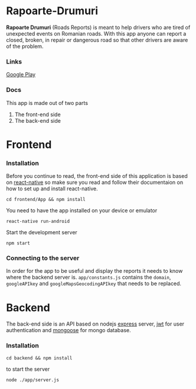 # Rapoarte-Drumuri
**Rapoarte Drumuri** (Roads Reports) is meant to help drivers who are tired of unexpected events on Romanian roads. With this app anyone can report a closed, broken, in repair or dangerous road so that other drivers are aware of the problem.

### Links
[Google Play](https://play.google.com/store/apps/details?id=com.rapoarte_drumuri)

### Docs
This app is made out of two parts
1. The front-end side
2. The back-end side

# Frontend

### Installation
Before you continue to read, the front-end side of this application is based on [react-native](https://facebook.github.io/react-native/) so make sure you read and follow their documentaion on how to set up and install react-native.

```
cd frontend/App && npm install
```

You need to have the app installed on your device or emulator
```
react-native run-android
```

Start the development server
```
npm start
```
### Connecting to the server
In order for the app to be useful and display the reports it needs to know where the backend server is.
`app/constants.js` contains the `domain`, `googleAPIkey` and `googleMapsGeocodingAPIkey` that needs to be replaced. 

# Backend
The back-end side is an API based on nodejs [express](https://expressjs.com/) server, [jwt](https://jwt.io/) for user authentication and [mongoose](http://mongoosejs.com/) for mongo database.

### Installation
```
cd backend && npm install
```
to start the server
```
node ./app/server.js
```
